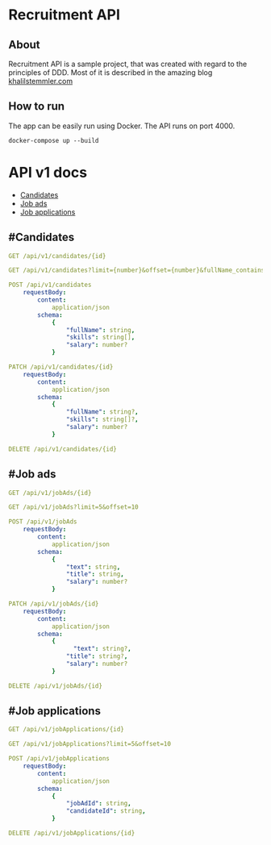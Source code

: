 # Recruitment API

## About

Recruitment API is a sample project, that was created with regard to the principles of DDD. Most of it is described in the amazing blog [khalilstemmler.com](https://khalilstemmler.com/articles/categories/domain-driven-design/)

## How to run

The app can be easily run using Docker. The API runs on port 4000.

```
docker-compose up --build
```

# API v1 docs

- [Candidates](#candidates)
- [Job ads](#job-ads)
- [Job applications](#job-applications)

## #Candidates

```yml
GET /api/v1/candidates/{id}
```

```yml
GET /api/v1/candidates?limit={number}&offset={number}&fullName_contains={string}&skills_contains={string}
```

```yml
POST /api/v1/candidates
    requestBody:
        content:
            application/json
        schema:
            {
                "fullName": string,
                "skills": string[],
                "salary": number?
            }

```

```yml
PATCH /api/v1/candidates/{id}
    requestBody:
        content:
            application/json
        schema:
            {
                "fullName": string?,
                "skills": string[]?,
                "salary": number?
            }

```

```yml
DELETE /api/v1/candidates/{id}
```

## #Job ads

```yml
GET /api/v1/jobAds/{id}
```

```yml
GET /api/v1/jobAds?limit=5&offset=10
```

```yml
POST /api/v1/jobAds
    requestBody:
        content:
            application/json
        schema:
            {
                "text": string,
                "title": string,
                "salary": number?
            }

```

```yml
PATCH /api/v1/jobAds/{id}
    requestBody:
        content:
            application/json
        schema:
            {
                  "text": string?,
                "title": string?,
                "salary": number?
            }

```

```yml
DELETE /api/v1/jobAds/{id}
```

## #Job applications

```yml
GET /api/v1/jobApplications/{id}
```

```yml
GET /api/v1/jobApplications?limit=5&offset=10
```

```yml
POST /api/v1/jobApplications
    requestBody:
        content:
            application/json
        schema:
            {
                "jobAdId": string,
                "candidateId": string,
            }

```

```yml
DELETE /api/v1/jobApplications/{id}
```
